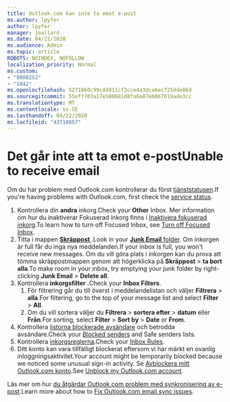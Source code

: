 ```yaml
---
title: Outlook.com kan inte ta emot e-post
ms.author: lpyfer
author: lpyfer
manager: joallard
ms.date: 04/21/2020
ms.audience: Admin
ms.topic: article
ROBOTS: NOINDEX, NOFOLLOW
localization_priority: Normal
ms.custom:
- "9000252"
- "1842"
ms.openlocfilehash: 5271860c99cd4911cf3cce4a3dca6ec725dde86d
ms.sourcegitcommit: 55eff703a17e500681d8fa6a87eb067019ade3cc
ms.translationtype: MT
ms.contentlocale: sv-SE
ms.lasthandoff: 04/22/2020
ms.locfileid: "43710857"
---
```

# <a name="unable-to-receive-email"></a><span data-ttu-id="297f4-102">Det går inte att ta emot e-post</span><span class="sxs-lookup"><span data-stu-id="297f4-102">Unable to receive email</span></span>

<span data-ttu-id="297f4-103">Om du har problem med Outlook.com kontrollerar du först [tjänststatusen](https://go.microsoft.com/fwlink/p/?linkid=837482).</span><span class="sxs-lookup"><span data-stu-id="297f4-103">If you're having problems with Outlook.com, first check the [service status](https://go.microsoft.com/fwlink/p/?linkid=837482).</span></span>

1. <span data-ttu-id="297f4-104">Kontrollera din **andra** inkorg.</span><span class="sxs-lookup"><span data-stu-id="297f4-104">Check your **Other** Inbox.</span></span> <span data-ttu-id="297f4-105">Mer information om hur du inaktiverar Fokuserad inkorg finns i [Inaktivera fokuserad inkorg](https://support.office.com/article/f714d94d-9e63-4217-9ccb-6cb2986aa1b2).</span><span class="sxs-lookup"><span data-stu-id="297f4-105">To learn how to turn off Focused Inbox, see [Turn off Focused Inbox](https://support.office.com/article/f714d94d-9e63-4217-9ccb-6cb2986aa1b2).</span></span> 
2. <span data-ttu-id="297f4-106">Titta i mappen [ **Skräppost** ](https://outlook.live.com/mail/junkemail).</span><span class="sxs-lookup"><span data-stu-id="297f4-106">Look in your [**Junk Email** folder](https://outlook.live.com/mail/junkemail).</span></span> <span data-ttu-id="297f4-107">Om inkorgen är full får du inga nya meddelanden.</span><span class="sxs-lookup"><span data-stu-id="297f4-107">If your inbox is full, you won't receive new messages.</span></span> <span data-ttu-id="297f4-108">Om du vill göra plats i inkorgen kan du prova att tömma skräppostmappen genom att högerklicka på **Skräppost** > **ta bort alla**.</span><span class="sxs-lookup"><span data-stu-id="297f4-108">To make room in your inbox, try emptying your junk folder by right-clicking **Junk Email** > **Delete all**.</span></span>
3. <span data-ttu-id="297f4-109">Kontrollera **inkorgsfilter .**</span><span class="sxs-lookup"><span data-stu-id="297f4-109">Check your **Inbox Filters**.</span></span> 
    1. <span data-ttu-id="297f4-110">För filtrering går du till överst i meddelandelistan och väljer **Filtrera** > **alla**.</span><span class="sxs-lookup"><span data-stu-id="297f4-110">For filtering, go to the top of your message list and select **Filter** > **All**.</span></span>
    2. <span data-ttu-id="297f4-111">Om du vill sortera väljer du **Filtrera** > **sortera efter** > **datum** eller **Från**.</span><span class="sxs-lookup"><span data-stu-id="297f4-111">For sorting, select **Filter** > **Sort by** > **Date** or **From**.</span></span>
4. <span data-ttu-id="297f4-112">Kontrollera [listorna blockerade avsändare](https://outlook.live.com/mail/options/mail/junkEmail) och betrodda avsändare.</span><span class="sxs-lookup"><span data-stu-id="297f4-112">Check your [Blocked senders](https://outlook.live.com/mail/options/mail/junkEmail) and Safe senders lists.</span></span>
5. <span data-ttu-id="297f4-113">Kontrollera [inkorgsreglerna](https://outlook.live.com/mail/options/mail/rules).</span><span class="sxs-lookup"><span data-stu-id="297f4-113">Check your [Inbox Rules](https://outlook.live.com/mail/options/mail/rules).</span></span>
6. <span data-ttu-id="297f4-114">Ditt konto kan vara tillfälligt blockerat eftersom vi har märkt en ovanlig inloggningsaktivitet.</span><span class="sxs-lookup"><span data-stu-id="297f4-114">Your account might be temporarily blocked because we noticed some unusual sign-in activity.</span></span> <span data-ttu-id="297f4-115">Se [Avblockera mitt Outlook.com konto](https://support.office.com/article/f4ad2701-d166-4d8b-8a6a-9af2a1f8a4c4).</span><span class="sxs-lookup"><span data-stu-id="297f4-115">See [Unblock my Outlook.com account](https://support.office.com/article/f4ad2701-d166-4d8b-8a6a-9af2a1f8a4c4).</span></span>

<span data-ttu-id="297f4-116">Läs mer om hur [du åtgärdar Outlook.com problem med synkronisering av e-post](https://support.office.com/article/d39e3341-8d79-4bf1-b3c7-ded602233642).</span><span class="sxs-lookup"><span data-stu-id="297f4-116">Learn more about how to [Fix Outlook.com email sync issues](https://support.office.com/article/d39e3341-8d79-4bf1-b3c7-ded602233642).</span></span>